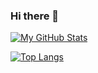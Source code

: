### Hi there 👋

<!--
**rvbc1/rvbc1** is a ✨ _special_ ✨ repository because its `README.md` (this file) appears on your GitHub profile.

Here are some ideas to get you started:

- 🔭 I’m currently working on ...
- 🌱 I’m currently learning ...
- 👯 I’m looking to collaborate on ...
- 🤔 I’m looking for help with ...
- 💬 Ask me about ...
- 📫 How to reach me: ...
- 😄 Pronouns: ...
- ⚡ Fun fact: ...
-->

[![My GitHub Stats](https://github-readme-stats-sandy-nu.vercel.app/api/?username=rvbc1&ver2&count_private=true&theme=tokyonight&show_icons=true&include_all_commits=true&hide=stars&show=prs_merged)]()

[![Top Langs](https://github-readme-stats-sandy-nu.vercel.app/api/top-langs/?username=rvbc1&exclude_repo=github-readme-stats&ver2&layout=compact&theme=vision-friendly-dark)](https://github.com/anuraghazra/github-readme-stats)
